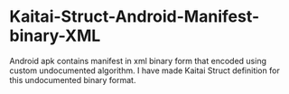# Kaitai-Struct-Android-Manifest-binary-XML
Android apk contains manifest in xml binary form that encoded using custom undocumented algorithm. I have made Kaitai Struct definition for this undocumented binary format.
